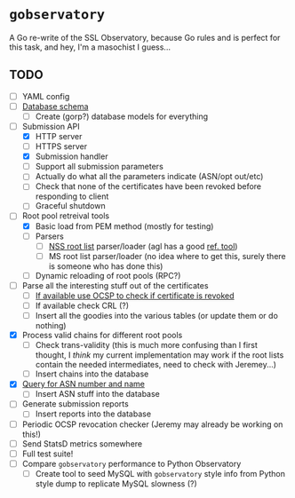 # `gobservatory`

A Go re-write of the SSL Observatory, because Go rules and is perfect for this task, and
hey, I'm a masochist I guess...

## TODO

- [ ] YAML config
- [ ] [Database schema](https://github.com/rolandshoemaker/gobservatory/blob/master/schema.sql)
  - [ ] Create (gorp?) database models for everything
- [ ] Submission API
  - [x] HTTP server
  - [ ] HTTPS server
  - [x] Submission handler
  - [ ] Support all submission parameters
  - [ ] Actually do what all the parameters indicate (ASN/opt out/etc)
  - [ ] Check that none of the certificates have been revoked before responding to client
  - [ ] Graceful shutdown
- [ ] Root pool retreival tools
  - [x] Basic load from PEM method (mostly for testing)
  - [ ] Parsers
    - [ ] [NSS root list](https://hg.mozilla.org/mozilla-central/raw-file/tip/security/nss/lib/ckfw/builtins/certdata.txt) parser/loader (agl has a good [ref. tool](https://github.com/agl/extract-nss-root-certs))
    - [ ] MS root list parser/loader (no idea where to get this, surely there is someone who has done this)
  - [ ] Dynamic reloading of root pools (RPC?)
- [ ] Parse all the interesting stuff out of the certificates
  - [ ] [If available use OCSP to check if certificate is revoked](https://github.com/rolandshoemaker/gobservatory/blob/master/external/ocspChecker/ocsp.go)
  - [ ] If available check CRL (?)
  - [ ] Insert all the goodies into the various tables (or update them or do nothing)
- [x] Process valid chains for different root pools
  - [ ] Check trans-validity (this is much more confusing than I first thought, I *think* my current implementation may work if the root lists contain the needed intermediates, need to check with Jeremey...)
  - [ ] Insert chains into the database
- [x] [Query for ASN number and name](https://github.com/rolandshoemaker/gobservatory/blob/master/external/asnFinder/asn.go)
  - [ ] Insert ASN stuff into the database
- [ ] Generate submission reports
  - [ ] Insert reports into the database
- [ ] Periodic OCSP revocation checker (Jeremy may already be working on this!)
- [ ] Send StatsD metrics somewhere
- [ ] Full test suite!
- [ ] Compare `gobservatory` performance to Python Observatory
  - [ ] Create tool to seed MySQL with `gobservatory` style info from Python style dump to replicate MySQL slowness (?)
